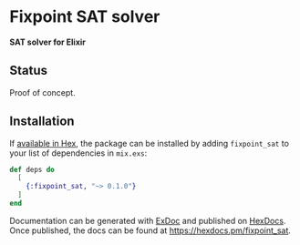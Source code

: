 # Fixpoint SAT solver

**SAT solver for Elixir**

## Status

Proof of concept.

## Installation

If [available in Hex](https://hex.pm/docs/publish), the package can be installed
by adding `fixpoint_sat` to your list of dependencies in `mix.exs`:

```elixir
def deps do
  [
    {:fixpoint_sat, "~> 0.1.0"}
  ]
end
```

Documentation can be generated with [ExDoc](https://github.com/elixir-lang/ex_doc)
and published on [HexDocs](https://hexdocs.pm). Once published, the docs can
be found at <https://hexdocs.pm/fixpoint_sat>.

